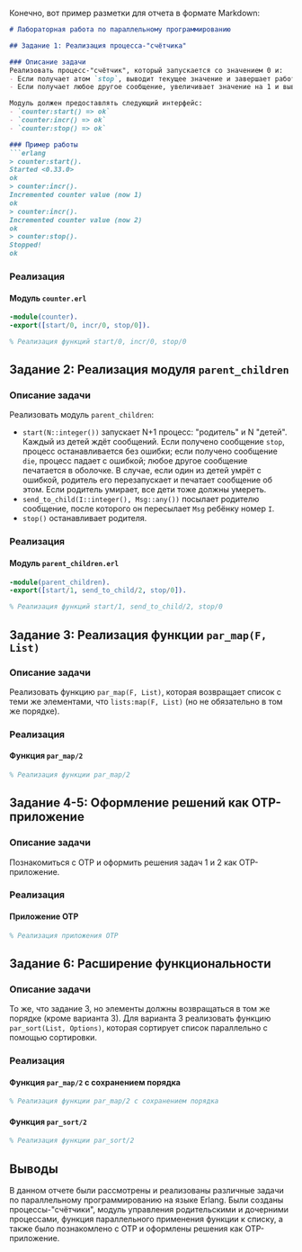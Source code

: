 Конечно, вот пример разметки для отчета в формате Markdown:

```markdown
# Лабораторная работа по параллельному программированию

## Задание 1: Реализация процесса-"счётчика"

### Описание задачи
Реализовать процесс-"счётчик", который запускается со значением 0 и:
- Если получает атом `stop`, выводит текущее значение и завершает работу.
- Если получает любое другое сообщение, увеличивает значение на 1 и выводит сообщение об этом.

Модуль должен предоставлять следующий интерфейс:
- `counter:start() => ok`
- `counter:incr() => ok`
- `counter:stop() => ok`

### Пример работы
```erlang
> counter:start().
Started <0.33.0>
ok
> counter:incr().
Incremented counter value (now 1)
ok
> counter:incr().
Incremented counter value (now 2)
ok
> counter:stop().
Stopped!
ok
```

### Реализация
#### Модуль `counter.erl`
```erlang
-module(counter).
-export([start/0, incr/0, stop/0]).

% Реализация функций start/0, incr/0, stop/0

```

## Задание 2: Реализация модуля `parent_children`

### Описание задачи
Реализовать модуль `parent_children`:
- `start(N::integer())` запускает N+1 процесс: "родитель" и N "детей". Каждый из детей ждёт сообщений. Если получено сообщение `stop`, процесс останавливается без ошибки; если получено сообщение `die`, процесс падает с ошибкой; любое другое сообщение печатается в оболочке. В случае, если один из детей умрёт с ошибкой, родитель его перезапускает и печатает сообщение об этом. Если родитель умирает, все дети тоже должны умереть.
- `send_to_child(I::integer(), Msg::any())` посылает родителю сообщение, после которого он пересылает `Msg` ребёнку номер `I`.
- `stop()` останавливает родителя.

### Реализация
#### Модуль `parent_children.erl`
```erlang
-module(parent_children).
-export([start/1, send_to_child/2, stop/0]).

% Реализация функций start/1, send_to_child/2, stop/0

```

## Задание 3: Реализация функции `par_map(F, List)`

### Описание задачи
Реализовать функцию `par_map(F, List)`, которая возвращает список с теми же элементами, что `lists:map(F, List)` (но не обязательно в том же порядке).

### Реализация
#### Функция `par_map/2`
```erlang
% Реализация функции par_map/2

```

## Задание 4-5: Оформление решений как OTP-приложение

### Описание задачи
Познакомиться с OTP и оформить решения задач 1 и 2 как OTP-приложение.

### Реализация
#### Приложение OTP
```erlang
% Реализация приложения OTP

```

## Задание 6: Расширение функциональности

### Описание задачи
То же, что задание 3, но элементы должны возвращаться в том же порядке (кроме варианта 3). Для варианта 3 реализовать функцию `par_sort(List, Options)`, которая сортирует список параллельно с помощью сортировки.

### Реализация
#### Функция `par_map/2` с сохранением порядка
```erlang
% Реализация функции par_map/2 с сохранением порядка

```

#### Функция `par_sort/2`
```erlang
% Реализация функции par_sort/2

```

## Выводы
В данном отчете были рассмотрены и реализованы различные задачи по параллельному программированию на языке Erlang. Были созданы процессы-"счётчики", модуль управления родительскими и дочерними процессами, функция параллельного применения функции к списку, а также было познакомлено с OTP и оформлены решения как OTP-приложение.
